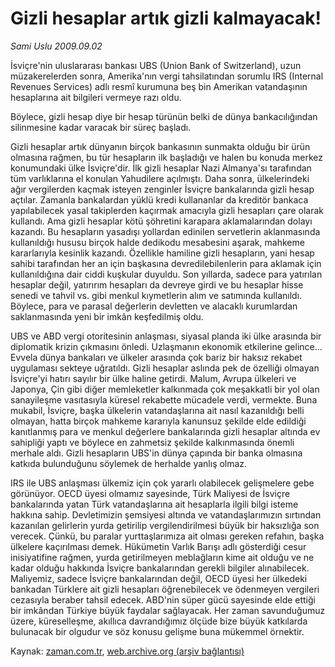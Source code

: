 # Gizli hesaplar artık gizli kalmayacak!

*Sami Uslu 2009.09.02*

<tr><td class="metin" colspan="2" style="padding-top: 20px; padding-left: 5px; padding-right: 10px;">İsviçre'nin uluslararası bankası UBS (Union Bank of Switzerland), uzun müzakerelerden sonra, Amerika'nın vergi tahsilatından sorumlu IRS (Internal Revenues Services) adlı resmî kurumuna beş bin Amerikan vatandaşının hesaplarına ait bilgileri vermeye razı oldu.</td></tr><tr><td class="metin" colspan="2" style="padding-top: 20px; padding-left: 5px; padding-right: 10px;"><p>Böylece, gizli hesap diye bir hesap türünün belki de dünya bankacılığından silinmesine kadar varacak bir süreç başladı.
<p>Gizli hesaplar artık dünyanın birçok bankasının sunmakta olduğu bir ürün olmasına rağmen, bu tür hesapların ilk başladığı ve halen bu konuda merkez konumundaki ülke İsviçre'dir. İlk gizli hesaplar Nazi Almanya'sı tarafından tüm varlıklarına el konulan Yahudilere açılmıştı. Daha sonra, ülkelerindeki ağır vergilerden kaçmak isteyen zenginler İsviçre bankalarında gizli hesap açtılar. Zamanla bankalardan yüklü kredi kullananlar da kreditör bankaca yapılabilecek yasal takiplerden kaçırmak amacıyla gizli hesapları çare olarak kullandı. Ama gizli hesaplar kötü şöhretini karapara aklamalarından dolayı kazandı. Bu hesapların yasadışı yollardan edinilen servetlerin aklanmasında kullanıldığı hususu birçok halde dedikodu mesabesini aşarak, mahkeme kararlarıyla kesinlik kazandı. Özellikle hamiline gizli hesapların, yani hesap sahibi tarafından her an için başkasına devredilebilenlerin para aklamak için kullanıldığına dair ciddi kuşkular duyuldu. Son yıllarda, sadece para yatırılan hesaplar değil, yatırırım hesapları da devreye girdi ve bu hesaplar hisse senedi ve tahvil vs. gibi menkul kıymetlerin alım ve satımında kullanıldı. Böylece, para ve parasal değerlerin devletten ve alacaklı kurumlardan saklanmasında yeni bir imkân keşfedilmiş oldu.
<p>UBS ve ABD vergi otoritesinin anlaşması, siyasal planda iki ülke arasında bir diplomatik krizin çıkmasını önledi. Uzlaşmanın ekonomik etkilerine gelince... Evvela dünya bankaları ve ülkeler arasında çok bariz bir haksız rekabet uygulaması sekteye uğratıldı. Gizli hesaplar aslında pek de özelliği olmayan İsviçre'yi hatırı sayılır bir ülke haline getirdi. Malum, Avrupa ülkeleri ve Japonya, Çin gibi diğer memleketler kalkınmada çok meşakkatli bir yol olan sanayileşme vasıtasıyla küresel rekabette mücadele verdi, vermekte. Buna mukabil, İsviçre, başka ülkelerin vatandaşlarına ait nasıl kazanıldığı belli olmayan, hatta birçok mahkeme kararıyla kanunsuz şekilde elde edildiği kanıtlanmış para ve menkul değerlere bankalarında gizli hesaplar altında ev sahipliği yaptı ve böylece en zahmetsiz şekilde kalkınmasında önemli merhale aldı. Gizli hesapların UBS'in dünya çapında bir banka olmasına katkıda bulunduğunu söylemek de herhalde yanlış olmaz.
<p>IRS ile UBS anlaşması ülkemiz için çok yararlı olabilecek gelişmelere gebe görünüyor. OECD üyesi olmamız sayesinde, Türk Maliyesi de İsviçre bankalarında yatan Türk vatandaşlarına ait hesaplarla ilgili bilgi isteme hakkına sahip. Devletimizin şemsiyesi altında ve vatandaşlarımızın sırtından kazanılan gelirlerin yurda getirilip vergilendirilmesi büyük bir haksızlığa son verecek. Çünkü, bu paralar yurttaşlarımıza ait olması gereken refahın, başka ülkelere kaçırılması demek. Hükümetin Varlık Barışı adlı gösterdiği cesur inisiyatifine rağmen, yurda getirilmeyen meblağların kime ait olduğu ve ne kadar olduğu hakkında İsviçre bankalarından gerekli bilgiler alınabilecek. Maliyemiz, sadece İsviçre bankalarından değil, OECD üyesi her ülkedeki bankadan Türklere ait gizli hesapları öğrenebilecek ve ödenmeyen vergileri cezasıyla beraber tahsil edecek. ABD'nin süper gücü sayesinde elde ettiği bir imkândan Türkiye büyük faydalar sağlayacak. Her zaman savunduğumuz üzere, küreselleşme, akıllıca davrandığımız ölçüde bize büyük katkılarda bulunacak bir olgudur ve söz konusu gelişme buna mükemmel örnektir. <br/></p></p></p></p></td></tr>

Kaynak: [zaman.com.tr](http://zaman.com.tr/yazar.do?yazino=887404), [web.archive.org (arşiv bağlantısı)](http://web.archive.org/web/20090903232055/http://www.zaman.com.tr:80/yazar.do?yazino=887404)
